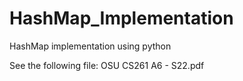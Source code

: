 # HashMap_Implementation
HashMap implementation using python


See the following file:  OSU CS261 A6 - S22.pdf
